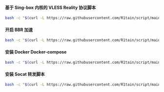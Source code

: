 #### 基于 Sing-box 内核的 VLESS Reality 协议脚本

```bash
bash -c "$(curl -L https://raw.githubusercontent.com/R1tain/script/main/reality.sh)"
```
#### 开启 BBR 加速
```bash
bash -c "$(curl -L https://raw.githubusercontent.com/R1tain/script/main/bbr.sh)"
```
#### 安装 Docker Docker-compose 
```bash
bash -c "$(curl -L https://raw.githubusercontent.com/R1tain/script/main/docker.sh)"
```
#### 安装 Socat 转发脚本 
```bash
bash -c "$(curl -L https://raw.githubusercontent.com/R1tain/script/main/socat.sh)"
```

